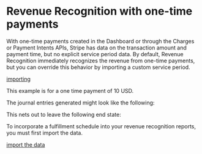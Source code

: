 # Revenue Recognition with one-time payments

With one-time payments created in the Dashboard or through the Charges or Payment Intents APIs, Stripe has data on the transaction amount and payment time, but no explicit service period data. By default, Revenue Recognition immediately recognizes the revenue from one-time payments, but you can override this behavior by importing a custom service period.

[importing](/revenue-recognition/data-import)

This example is for a one time payment of 10 USD.

The journal entries generated might look like the following:

This nets out to leave the following end state:

To incorporate a fulfillment schedule into your revenue recognition reports, you must first import the data.

[import the data](/revenue-recognition/data-import)
